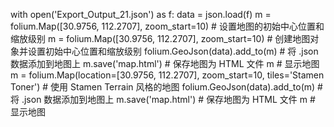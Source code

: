 with open('Export_Output_21.json') as f:
    data = json.load(f)
m = folium.Map([30.9756, 112.2707], zoom_start=10)  # 设置地图的初始中心位置和缩放级别
m = folium.Map([30.9756, 112.2707], zoom_start=10)  # 创建地图对象并设置初始中心位置和缩放级别
folium.GeoJson(data).add_to(m)  # 将 .json 数据添加到地图上
m.save('map.html')  # 保存地图为 HTML 文件
m  # 显示地图
m = folium.Map(location=[30.9756, 112.2707], zoom_start=10, tiles='Stamen Toner')  # 使用 Stamen Terrain 风格的地图
folium.GeoJson(data).add_to(m)  # 将 .json 数据添加到地图上
m.save('map.html')  # 保存地图为 HTML 文件
m  # 显示地图

